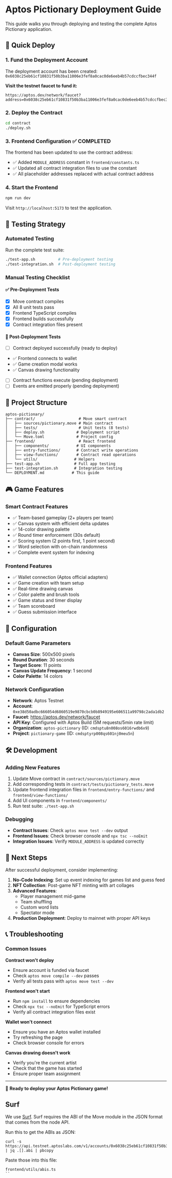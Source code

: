 # Aptos Pictionary Deployment Guide

This guide walks you through deploying and testing the complete Aptos Pictionary application.

## 🚀 Quick Deploy

### 1. Fund the Deployment Account
The deployment account has been created: `0x6038c25eb61cf10831f50b3ba11006e3fef8a0cac0de6eeb4b57cdccfbec344f`

**Visit the testnet faucet to fund it:**
```
https://aptos.dev/network/faucet?address=0x6038c25eb61cf10831f50b3ba11006e3fef8a0cac0de6eeb4b57cdccfbec344f
```

### 2. Deploy the Contract
```bash
cd contract
./deploy.sh
```

### 3. Frontend Configuration ✅ COMPLETED
The frontend has been updated to use the contract address:
- ✅ Added `MODULE_ADDRESS` constant in `frontend/constants.ts`
- ✅ Updated all contract integration files to use the constant
- ✅ All placeholder addresses replaced with actual contract address

### 4. Start the Frontend
```bash
npm run dev
```

Visit `http://localhost:5173` to test the application.

## 🧪 Testing Strategy

### Automated Testing
Run the complete test suite:
```bash
./test-app.sh          # Pre-deployment testing
./test-integration.sh  # Post-deployment testing
```

### Manual Testing Checklist

#### ✅ Pre-Deployment Tests
- [x] Move contract compiles
- [x] All 8 unit tests pass
- [x] Frontend TypeScript compiles
- [x] Frontend builds successfully
- [x] Contract integration files present

#### 🔄 Post-Deployment Tests
- [ ] Contract deployed successfully (ready to deploy)
- ✅ Frontend connects to wallet
- ✅ Game creation modal works  
- ✅ Canvas drawing functionality
- [ ] Contract functions execute (pending deployment)
- [ ] Events are emitted properly (pending deployment)

## 📁 Project Structure

```
aptos-pictionary/
├── contract/                   # Move smart contract
│   ├── sources/pictionary.move # Main contract
│   ├── tests/                  # Unit tests (8 tests)
│   ├── deploy.sh              # Deployment script
│   └── Move.toml              # Project config
├── frontend/                   # React frontend
│   ├── components/            # UI components
│   ├── entry-functions/       # Contract write operations
│   ├── view-functions/        # Contract read operations
│   └── utils/                # Helpers
├── test-app.sh               # Full app testing
├── test-integration.sh       # Integration testing
└── DEPLOYMENT.md            # This guide
```

## 🎮 Game Features

### Smart Contract Features
- ✅ Team-based gameplay (2+ players per team)
- ✅ Canvas system with efficient delta updates
- ✅ 14-color drawing palette
- ✅ Round timer enforcement (30s default)
- ✅ Scoring system (2 points first, 1 point second)
- ✅ Word selection with on-chain randomness
- ✅ Complete event system for indexing

### Frontend Features
- ✅ Wallet connection (Aptos official adapters)
- ✅ Game creation with team setup
- ✅ Real-time drawing canvas
- ✅ Color palette and brush tools
- ✅ Game status and timer display
- ✅ Team scoreboard
- ✅ Guess submission interface

## 🔧 Configuration

### Default Game Parameters
- **Canvas Size**: 500x500 pixels
- **Round Duration**: 30 seconds
- **Target Score**: 11 points
- **Canvas Update Frequency**: 1 second
- **Color Palette**: 14 colors

### Network Configuration
- **Network**: Aptos Testnet
- **Account**: `0xe38d50adbc666054d6860519e9870cbcb0b8949195e606511a99798c2ada1db2`
- **Faucet**: https://aptos.dev/network/faucet
- **API Key**: Configured with Aptos Build (5M requests/5min rate limit)
- **Organization**: `aptos-pictionary` (ID: `cmdsptu8n008os6016rwdb6x9`)
- **Project**: `pictionary-game` (ID: `cmdsptyrp008qs601nj0meu5n`)

## 🛠️ Development

### Adding New Features
1. Update Move contract in `contract/sources/pictionary.move`
2. Add corresponding tests in `contract/tests/pictionary_tests.move`
3. Update frontend integration files in `frontend/entry-functions/` and `frontend/view-functions/`
4. Add UI components in `frontend/components/`
5. Run test suite: `./test-app.sh`

### Debugging
- **Contract Issues**: Check `aptos move test --dev` output
- **Frontend Issues**: Check browser console and `npx tsc --noEmit`
- **Integration Issues**: Verify `MODULE_ADDRESS` is updated correctly

## 🎯 Next Steps

After successful deployment, consider implementing:

1. **No-Code Indexing**: Set up event indexing for games list and guess feed
2. **NFT Collection**: Post-game NFT minting with art collages
3. **Advanced Features**: 
   - Player management mid-game
   - Team shuffling
   - Custom word lists
   - Spectator mode
4. **Production Deployment**: Deploy to mainnet with proper API keys

## 📞 Troubleshooting

### Common Issues

**Contract won't deploy**
- Ensure account is funded via faucet
- Check `aptos move compile --dev` passes
- Verify all tests pass with `aptos move test --dev`

**Frontend won't start**
- Run `npm install` to ensure dependencies
- Check `npx tsc --noEmit` for TypeScript errors
- Verify all contract integration files exist

**Wallet won't connect**
- Ensure you have an Aptos wallet installed
- Try refreshing the page
- Check browser console for errors

**Canvas drawing doesn't work**
- Verify you're the current artist
- Check that the game has started
- Ensure proper team assignment

---

🎉 **Ready to deploy your Aptos Pictionary game!**

## Surf
We use [Surf](https://github.com/ThalaLabs/surf). Surf requires the ABI of the Move module in the JSON format that comes from the node API.

Run this to get the ABIs as JSON:
```
curl -s https://api.testnet.aptoslabs.com/v1/accounts/0x6038c25eb61cf10831f50b3ba11006e3fef8a0cac0de6eeb4b57cdccfbec344f/modules | jq .[].abi | pbcopy
```

Paste those into this file:
```
frontend/utils/abis.ts
``